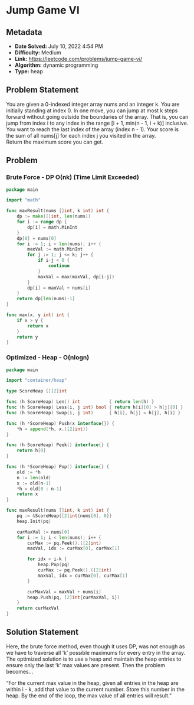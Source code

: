 # Jump Game VI

## Metadata

- **Date Solved:** July 10, 2022 4:54 PM
- **Difficulty:** Medium
- **Link:** https://leetcode.com/problems/jump-game-vi/
- **Algorithm:** dynamic programming
- **Type:** heap

## Problem Statement

You are given a 0-indexed integer array nums and an integer k.
You are initially standing at index 0. In one move, you can jump at most k steps forward without going outside the boundaries of the array. That is, you can jump from index i to any index in the range [i + 1, min(n - 1, i + k)] inclusive.
You want to reach the last index of the array (index n - 1). Your score is the sum of all nums[j] for each index j you visited in the array.
Return the maximum score you can get.

## Problem


### Brute Force - DP O(nk) (Time Limit Exceeded)

```go
package main

import "math"

func maxResult(nums []int, k int) int {
	dp := make([]int, len(nums))
	for i := range dp {
		dp[i] = math.MinInt
	}
	dp[0] = nums[0]
	for i := 1; i < len(nums); i++ {
		maxVal := math.MinInt
		for j := 1; j <= k; j++ {
			if i-j < 0 {
				continue
			}
			maxVal = max(maxVal, dp[i-j])
		}
		dp[i] = maxVal + nums[i]
	}
	return dp[len(nums)-1]
}

func max(x, y int) int {
	if x > y {
		return x
	}
	return y
}
```

### Optimized - Heap - O(nlogn)

```go
package main

import "container/heap"

type ScoreHeap [][2]int

func (h ScoreHeap) Len() int           { return len(h) }
func (h ScoreHeap) Less(i, j int) bool { return h[i][0] > h[j][0] }
func (h ScoreHeap) Swap(i, j int)      { h[i], h[j] = h[j], h[i] }

func (h *ScoreHeap) Push(x interface{}) {
	*h = append(*h, x.([2]int))
}

func (h ScoreHeap) Peek() interface{} {
	return h[0]
}

func (h *ScoreHeap) Pop() interface{} {
	old := *h
	n := len(old)
	x := old[n-1]
	*h = old[0 : n-1]
	return x
}

func maxResult(nums []int, k int) int {
	pq := &ScoreHeap{[2]int{nums[0], 0}}
	heap.Init(pq)

	curMaxVal := nums[0]
	for i := 1; i < len(nums); i++ {
		curMax := pq.Peek().([2]int)
		maxVal, idx := curMax[0], curMax[1]

		for idx < i-k {
			heap.Pop(pq)
			curMax := pq.Peek().([2]int)
			maxVal, idx = curMax[0], curMax[1]
		}

		curMaxVal = maxVal + nums[i]
		heap.Push(pq, [2]int{curMaxVal, i})
	}
	return curMaxVal
}
```

## Solution Statement


Here, the brute force method, even though it uses DP, was not enough as we have to traverse all ‘k’ possible maximums for every entry in the array. The optimized solution is to use a heap and maintain the heap entries to ensure only the last ‘k’ max values are present. Then the problem becomes…

“For the current max value in the heap, given all entries in the heap are within i - k, add that value to the current number. Store this number in the heap. By the end of the loop, the max value of all entries will result.”

